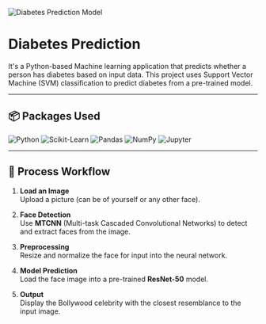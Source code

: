 
![Diabetes Prediction Model](https://img.shields.io/badge/Diabetes%20Prediction-Model-blueviolet?style=for-the-badge&logo=medapps&logoColor=white)
# Diabetes Prediction

It's a Python-based Machine learning application that  predicts whether a person has diabetes based on input data. This project uses Support Vector Machine (SVM) classification to predict diabetes from a pre-trained model.

---

## 📦 Packages Used

![Python](https://img.shields.io/badge/PYTHON-3776AB?style=for-the-badge&logo=python&logoColor=white)
![Scikit-Learn](https://img.shields.io/badge/Scikit--Learn-F7931E?style=for-the-badge&logo=scikit-learn&logoColor=white)
![Pandas](https://img.shields.io/badge/PANDAS-150458?style=for-the-badge&logo=pandas&logoColor=white)
![NumPy](https://img.shields.io/badge/NUMPY-013243?style=for-the-badge&logo=numpy&logoColor=white)
![Jupyter](https://img.shields.io/badge/JUPYTER-F37626?style=for-the-badge&logo=jupyter&logoColor=white)

---

## 🔁 Process Workflow

1. **Load an Image**  
   Upload a picture (can be of yourself or any other face).

2. **Face Detection**  
   Use **MTCNN** (Multi-task Cascaded Convolutional Networks) to detect and extract faces from the image.

3. **Preprocessing**  
   Resize and normalize the face for input into the neural network.

4. **Model Prediction**  
   Load the face image into a pre-trained **ResNet-50** model.

5. **Output**  
   Display the Bollywood celebrity with the closest resemblance to the input image.


